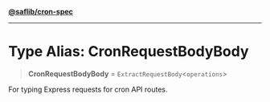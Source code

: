 [**@saflib/cron-spec**](../index.md)

***

# Type Alias: CronRequestBodyBody

> **CronRequestBodyBody** = `ExtractRequestBody`\<`operations`\>

For typing Express requests for cron API routes.
